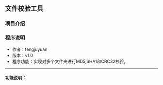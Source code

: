 ## 文件校验工具
### 项目介绍

### 程序说明
- 作者：tengjuyuan
- 版本：v1.0
- 程序功能：实现对多个文件夹进行MD5,SHA1和CRC32校验。
---
#### 功能说明：
